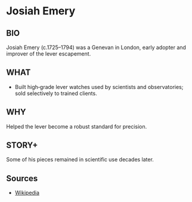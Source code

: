 ---
---
# Josiah Emery

## BIO
Josiah Emery (c.1725–1794) was a Genevan in London, early adopter and improver of the lever escapement.

## WHAT
- Built high‑grade lever watches used by scientists and observatories; sold selectively to trained clients.

## WHY
Helped the lever become a robust standard for precision.

## STORY+
Some of his pieces remained in scientific use decades later.

## Sources
- [Wikipedia](https://en.wikipedia.org/wiki/Josiah_Emery)

